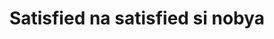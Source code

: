 ---
layout: post
title: Satisfied na satisfied si nobya
duration: '09:29'
view: 188
rate: 2
video: 'https://flashservice.xvideos.com/embedframe/16939829'
category: 
 - pinay
tags: 
 - pinay-sex
 - nagparaos
 - nene
 - mokong
 - fucked
 - jackpot
 - flawless
priority: 0.9
changefreq: daily
---